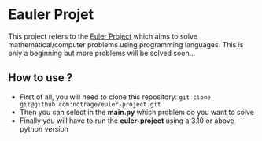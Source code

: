 # Eauler Projet
This project refers to the [Euler Project](https://projecteuler.net/) which aims to solve mathematical/computer problems using programming languages. This is only a beginning but more problems will be solved soon...
## How to use ?
- First of all, you will need to clone this repository: `git clone git@github.com:notrage/euler-project.git`
- Then you can select in the **main.py** which problem do you want to solve
- Finally you will have to run the **euler-project** using a 3.10 or above python version